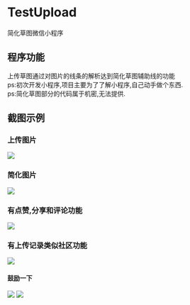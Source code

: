 # TestUpload
简化草图微信小程序<br>
## 程序功能<br>

上传草图通过对图片的线条的解析达到简化草图辅助线的功能<br>
ps:初次开发小程序,项目主要为了了解小程序,自己动手做个东西.<br>
ps:简化草图部分的代码属于机密,无法提供.<br>

## 截图示例<br>
### 上传图片<br>
![](https://github.com/zhengxiangchen/TestUpload/blob/master/screen/%E5%BE%AE%E4%BF%A1%E5%9B%BE%E7%89%87_20180326155854.png?raw=true)
### 简化图片<br>
![](https://github.com/zhengxiangchen/TestUpload/blob/master/screen/%E5%BE%AE%E4%BF%A1%E5%9B%BE%E7%89%87_20180326155940.png?raw=true)
### 有点赞,分享和评论功能<br>
![](https://github.com/zhengxiangchen/TestUpload/blob/master/screen/%E5%BE%AE%E4%BF%A1%E5%9B%BE%E7%89%87_20180326160025.png?raw=true)
### 有上传记录类似社区功能<br>
![](https://github.com/zhengxiangchen/TestUpload/blob/master/screen/%E5%BE%AE%E4%BF%A1%E5%9B%BE%E7%89%87_20180326161709.png?raw=true)

#### 鼓励一下
![](https://github.com/zhengxiangchen/TestUpload/blob/master/screen/%E5%BE%AE%E4%BF%A1%E5%9B%BE%E7%89%87_20180326161905.jpg?raw=true)
![](https://github.com/zhengxiangchen/TestUpload/blob/master/screen/%E5%BE%AE%E4%BF%A1%E5%9B%BE%E7%89%87_20180326161913.jpg?raw=true)










